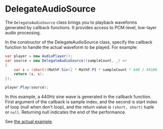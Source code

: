 # DelegateAudioSource

The `DelegateAudioSource` class brings you to playback waveforms generated by
callback functions. It provides access to PCM-level, low-layer audio processing.

In the constructor of the DelegateAudioSource class, specify the callback
function to handle the actual waveform to be played. For example:

```cs
var player = new AudioPlayer();
var source = new DelegateAudioSource((sampleCount, _) =>
{
    var s = (short)(MathF.Sin(2 * MathF.PI * sampleCount * 440 / 44100) * 10000);
    return (s, s);
});

player.Play(source);
```

In this example, a 440Hz sine wave is generated in the callback function. First
argument of the callback is sample index, and the second is start index of loop
(null when don't loop), and the return value is `(short, short)` tuple or
`null`. Returning null indicates the end of the performance.

See [the actual example](/demo/Scenes/Examples/audio/DelegateExampleScene.cs).
